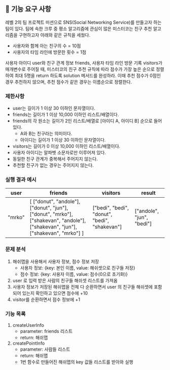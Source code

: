 ## 🚀 기능 요구 사항

레벨 2의 팀 프로젝트 미션으로 SNS(Social Networking Service)를 만들고자 하는 팀이 있다. 팀에 속한 크루 중 평소 알고리즘에 관심이 많은 미스터코는 친구 추천 알고리즘을 구현하고자 아래와 같은 규칙을 세웠다.

- 사용자와 함께 아는 친구의 수 = 10점 
- 사용자의 타임 라인에 방문한 횟수 = 1점

사용자 아이디 user와 친구 관계 정보 friends, 사용자 타임 라인 방문 기록 visitors가 매개변수로 주어질 때, 미스터코의 친구 추천 규칙에 따라 점수가 가장 높은 순으로 정렬하여 최대 5명을 return 하도록 solution 메서드를 완성하라. 이때 추천 점수가 0점인 경우 추천하지 않으며, 추천 점수가 같은 경우는 이름순으로 정렬한다.

### 제한사항

- user는 길이가 1 이상 30 이하인 문자열이다.
- friends는 길이가 1 이상 10,000 이하인 리스트/배열이다.
- friends의 각 원소는 길이가 2인 리스트/배열로 [아이디 A, 아이디 B] 순으로 들어있다.
  - A와 B는 친구라는 의미이다.
  - 아이디는 길이가 1 이상 30 이하인 문자열이다.
- visitors는 길이가 0 이상 10,000 이하인 리스트/배열이다.
- 사용자 아이디는 알파벳 소문자로만 이루어져 있다.
- 동일한 친구 관계가 중복해서 주어지지 않는다.
- 추천할 친구가 없는 경우는 주어지지 않는다.

### 실행 결과 예시

| user | friends | visitors | result |
| --- | --- | --- | --- |
| "mrko" | [ ["donut", "andole"], ["donut", "jun"], ["donut", "mrko"], ["shakevan", "andole"], ["shakevan", "jun"], ["shakevan", "mrko"] ] | ["bedi", "bedi", "donut", "bedi", "shakevan"] | ["andole", "jun", "bedi"] |

### 문제 분석
1. 해쉬맵을 사용해서 사용자 정보, 점수 정보 저장
   - 사용자 정보: {key: 본인 이름, value: 해쉬셋으로 친구들 저장}
   - 점수 정보: {key: 사용자 이름, value: 점수(0으로 초기화)}
2. user 로 입력 받은 사람의 친구들 해쉬셋 리스트를 가져옴
3. 사용자 정보가 저장된 해쉬맵을 전체 다 순환하면서 user 의 친구들 해쉬셋에 포함되어 있는지 확인하고 있으면 점수에 +10
4.  visitor를 순환하면서 점수 정보에 +1

### 기능 목록
1. createUserInfo
   - parameter: friends 리스트
   - return: 해쉬맵
2. createPointInfo
   - parameter: 사람들 리스트
   - return: 해쉬맵
   - 1번 함수로 만들어진 해쉬맵의 key 값들 리스트를 받아와 실행
